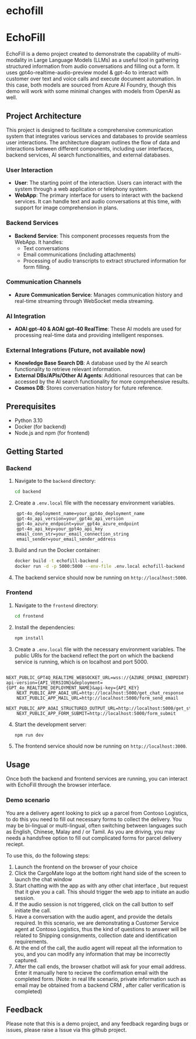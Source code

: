 # echofill

# EchoFill

EchoFill is a demo project created to demonstrate the capability of multi-modality in Large Language Models (LLMs) as a useful tool in gathering structured information from audio conversations and filling out a form. It uses gpt4o-realtime-audio-preview model &amp; gpt-4o to interact with customer over text and voice calls and execute document automation. In this case, both models are sourced from Azure AI Foundry, though this demo will work with some minimal changes with models from OpenAI as well. 

## Project Architecture

This project is designed to facilitate a comprehensive communication system that integrates various services and databases to provide seamless user interactions. The architecture diagram outlines the flow of data and interactions between different components, including user interfaces, backend services, AI search functionalities, and external databases.

### User Interaction
- **User**: The starting point of the interaction. Users can interact with the system through a web application or telephony system.
- **WebApp**: The primary interface for users to interact with the backend services. It can handle text and audio conversations at this time, with support for image comprehension in plans.

### Backend Services
- **Backend Service**: This component processes requests from the WebApp. It handles:
  - Text conversations
  - Email communications (including attachments)
  - Processing of audio transcripts to extract structured information for form filling.

### Communication Channels
- **Azure Communication Service**: Manages communication history and real-time streaming through WebSocket media streaming.


### AI Integration
- **AOAI gpt-40 & AOAI gpt-40 RealTime**: These AI models are used for processing real-time data and providing intelligent responses.
  
### External Integrations (Future, not available now)
- **Knowledge Base Search DB**: A database used by the AI search functionality to retrieve relevant information.
- **External DBs/APIs/Other AI Agents**: Additional resources that can be accessed by the AI search functionality for more comprehensive results.
- **Cosmos DB**: Stores conversation history for future reference.


## Prerequisites

- Python 3.10
- Docker (for backend)
- Node.js and npm (for frontend)

## Getting Started

### Backend

1. Navigate to the `backend` directory:

    ```sh
    cd backend
    ```

2. Create a `.env.local` file with the necessary environment variables.
```
    gpt-4o_deployment_name=your_gpt4o_deployment_name
    gpt-4o_api_version=your_gpt4o_api_version
    gpt-4o_azure_endpoint=your_gpt4o_azure_endpoint
    gpt-4o_api_key=your_gpt4o_api_key
    email_conn_str=your_email_connection_string
    email_sender=your_email_sender_address
```
3. Build and run the Docker container:

    ```sh
    docker build -t echofill-backend .
    docker run -d -p 5000:5000 --env-file .env.local echofill-backend
    ```

4. The backend service should now be running on `http://localhost:5000`.

### Frontend

1. Navigate to the `frontend` directory:

    ```sh
    cd frontend
    ```

2. Install the dependencies:

    ```sh
    npm install
    ```

3. Create a `.env.local` file with the necessary environment variables.
The public URIs for the backend reflect the port on which the backend service is running, which is on localhost and port 5000. 
```
    NEXT_PUBLIC_GPT4Q_REALTIME_WEBSOCKET_URL=wss://{AZURE_OPENAI_ENDPOINT}.openai.azure.com/openai/realtime?api-version={API_VERSION}&deployment={GPT_4o_REALTIME_DEPLOYMENT_NAME}&api-key={API_KEY}
    NEXT_PUBLIC_APP_AOAI_URL=http://localhost:5000/get_chat_response
    NEXT_PUBLIC_APP_MAIL_URL=http://localhost:5000/form_send_email
    NEXT_PUBLIC_APP_AOAI_STRUCTURED_OUTPUT_URL=http://localhost:5000/get_structured_output
    NEXT_PUBLIC_APP_FORM_SUBMIT=http://localhost:5000/form_submit
```
4. Start the development server:

    ```sh
    npm run dev
    ```

5. The frontend service should now be running on `http://localhost:3000`.

## Usage

Once both the backend and frontend services are running, you can interact with EchoFill through the browser interface. 

### Demo scenario
You are a delivery agent looking to pick up a parcel from Contoso Logistics, to do this you need to fill out necessary forms to collect the delivery. You may be bi-lingual or multi-lingual, often switching between languages such as English, Chinese, Malay and / or Tamil. As you are driving, you may needs a handsfree option to fill out complicated forms for parcel delivery reciept. 

To use this, do the following steps:
1. Launch the frontend on the browser of your choice
2. Click the CargoMate logo at the bottom right hand side of the screen to launch the chat window
3. Start chatting with the app as with any other chat interface , but request that it give you a call. This should trigger the web app to initiate an audio session.
4. If the audio session is not triggered, click on the call button to self initiate the call.
5. Have a conversation with the audio agent, and provide the details required. In this scenario, we are demonstrating a Customer Service agent at Contoso Logistics, thus the kind of questions to answer will be related to Shipping consignments, collection date and identification requirements. 
6. At the end of the call, the audio agent will repeat all the information  to you, and you can modify any information that may be incorrectly captured. 
7. After the call ends, the browser chatbot will ask for your email address. Enter it manually here to recieve the confirmation email with the completed form. (Note: in real life scenario, private information such as email may be obtained from a backend CRM , after caller verification is completed)

## Feedback
Please note that this is a demo project, and any feedback regarding bugs or issues, please raise a Issue via this github project.